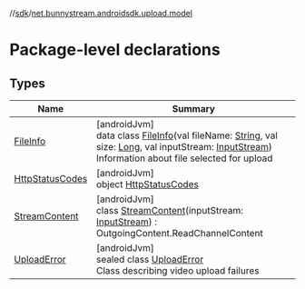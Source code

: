 //[sdk](../../index.md)/[net.bunnystream.androidsdk.upload.model](index.md)

# Package-level declarations

## Types

| Name | Summary |
|---|---|
| [FileInfo](-file-info/index.md) | [androidJvm]<br>data class [FileInfo](-file-info/index.md)(val fileName: [String](https://kotlinlang.org/api/latest/jvm/stdlib/kotlin/-string/index.html), val size: [Long](https://kotlinlang.org/api/latest/jvm/stdlib/kotlin/-long/index.html), val inputStream: [InputStream](https://developer.android.com/reference/kotlin/java/io/InputStream.html))<br>Information about file selected for upload |
| [HttpStatusCodes](-http-status-codes/index.md) | [androidJvm]<br>object [HttpStatusCodes](-http-status-codes/index.md) |
| [StreamContent](-stream-content/index.md) | [androidJvm]<br>class [StreamContent](-stream-content/index.md)(inputStream: [InputStream](https://developer.android.com/reference/kotlin/java/io/InputStream.html)) : OutgoingContent.ReadChannelContent |
| [UploadError](-upload-error/index.md) | [androidJvm]<br>sealed class [UploadError](-upload-error/index.md)<br>Class describing video upload failures |
